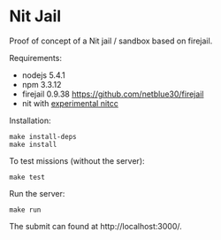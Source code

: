 # Nit Jail

Proof of concept of a Nit jail / sandbox based on firejail.

Requirements:

 * nodejs 5.4.1
 * npm 3.3.12
 * firejail 0.9.38 https://github.com/netblue30/firejail
 * nit with [experimental nitcc](https://github.com/nitlang/nit/pull/1979)

Installation:

	make install-deps
	make install

To test missions (without the server):

	make test

Run the server:

	make run

The submit can found at http://localhost:3000/.
